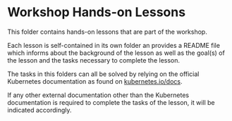 # Workshop Hands-on Lessons

This folder contains hands-on lessons that are part of the workshop.

Each lesson is self-contained in its own folder an provides a
README file which informs about the background of the lesson as
well as the goal(s) of the lesson and the tasks necessary to
complete the lesson.

The tasks in this folders can all be solved by relying on the
official Kubernetes documentation as found on [kubernetes.io/docs](kubernetes.io/docs).

If any other external documentation other than the Kubernetes documentation
is required to complete the tasks of the lesson, it will be indicated
accordingly.
